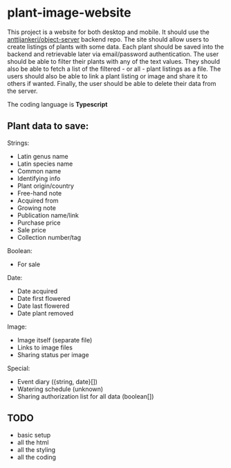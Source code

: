 # plant-image-website

This project is a website for both desktop and mobile. It should use the [anttijankeri/object-server](https://github.com/anttijankeri/object-server) backend repo. The site should allow users to create listings of plants with some data. Each plant should be saved into the backend and retrievable later via email/password authentication. The user should be able to filter their plants with any of the text values. They should also be able to fetch a list of the filtered - or all - plant listings as a file. The users should also be able to link a plant listing or image and share it to others if wanted. Finally, the user should be able to delete their data from the server.

The coding language is **Typescript**

## Plant data to save:
Strings:
* Latin genus name
* Latin species name
* Common name
* Identifying info
* Plant origin/country
* Free-hand note
* Acquired from
* Growing note
* Publication name/link
* Purchase price
* Sale price
* Collection number/tag

Boolean:
* For sale

Date:
* Date acquired
* Date first flowered
* Date last flowered
* Date plant removed

Image:
* Image itself (separate file)
* Links to image files
* Sharing status per image

Special:
* Event diary ({string, date}[])
* Watering schedule (unknown)
* Sharing authorization list for all data (boolean[])

## TODO

* basic setup
* all the html
* all the styling
* all the coding
